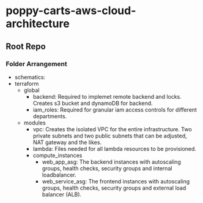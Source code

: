 # poppy-carts-aws-cloud-architecture
## Root Repo
### Folder Arrangement
- schematics:
- terraform
  - global
    - backend: Required to implemet remote backend and locks. Creates s3 bucket and dynamoDB for backend.
    - iam_roles: Required for granular iam access controls for different departments.
  - modules
    - vpc: Creates the isolated VPC for the entire infrastructure. Two private subnets and two public subnets that can be adjusted, NAT gateway and the likes.
    - lambda: Files needed for all lambda resources to be provisioned.
    - compute_instances
      - web_app_asg: The backend instances with autoscaling groups, health checks, security groups and internal loadbalancer.
      - web_service_asg: The frontend instances with autoscaling groups, health checks, security groups and external load balancer (ALB).